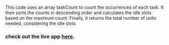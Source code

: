 This code uses an array taskCount to count the occurrences of each task. It then sorts the counts in descending order and calculates the idle slots based on the maximum count. Finally, it returns the total number of units needed, considering the idle slots

### check out the live app [here](https://priyanka23-brs.github.io/array-assignment/).
